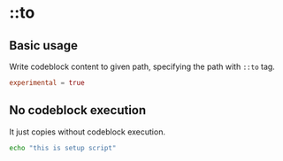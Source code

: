 # ::to

## Basic usage

Write codeblock content to given path, specifying the path with `::to` tag.

```toml ::to=~/.config/markdot-test/sample.toml
experimental = true  
```

## No codeblock execution

It just copies without codeblock execution.

```sh ::to=~/.config/markdot-test/sample.sh ::permission=755
echo "this is setup script"
```
